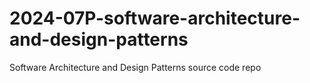 # 2024-07P-software-architecture-and-design-patterns
Software Architecture and Design Patterns source code repo
